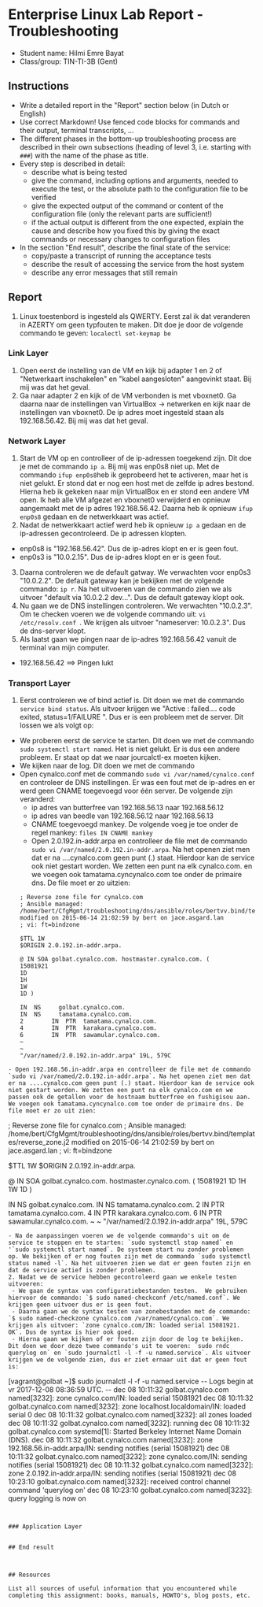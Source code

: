 # Enterprise Linux Lab Report - Troubleshooting

- Student name: Hilmi Emre Bayat
- Class/group: TIN-TI-3B (Gent)

## Instructions

- Write a detailed report in the "Report" section below (in Dutch or English)
- Use correct Markdown! Use fenced code blocks for commands and their output, terminal transcripts, ...
- The different phases in the bottom-up troubleshooting process are described in their own subsections (heading of level 3, i.e. starting with `###`) with the name of the phase as title.
- Every step is described in detail:
    - describe what is being tested
    - give the command, including options and arguments, needed to execute the test, or the absolute path to the configuration file to be verified
    - give the expected output of the command or content of the configuration file (only the relevant parts are sufficient!)
    - if the actual output is different from the one expected, explain the cause and describe how you fixed this by giving the exact commands or necessary changes to configuration files
- In the section "End result", describe the final state of the service:
    - copy/paste a transcript of running the acceptance tests
    - describe the result of accessing the service from the host system
    - describe any error messages that still remain

## Report
1. Linux toestenbord is ingesteld als QWERTY. Eerst zal ik dat veranderen in AZERTY om geen typfouten te maken. Dit doe je door de volgende commando te geven:  `localectl set-keymap be`

### Link Layer
1. Open eerst de instelling van de VM en kijk bij adapter 1 en 2 of "Netwerkaart inschakelen" en "kabel aangesloten" aangevinkt staat. Bij mij was dat het geval.
2. Ga naar adapter 2 en kijk of de VM verbonden is met vboxnet0. Ga daarna naar de instellingen van VirtualBox -> netwerken en kijk naar de instellingen van vboxnet0. De ip adres moet ingesteld staan als 192.168.56.42. Bij mij was dat het geval.
### Network Layer
1. Start de VM op en controlleer of de ip-adressen toegekend zijn. Dit doe je met de commando `ip a`. Bij mij was enp0s8 niet up. Met de commando `ifup enp0s8`heb ik geprobeerd het te activeren, maar het is niet gelukt. Er stond dat er nog een host met de zelfde ip adres bestond. Hierna heb ik gekeken naar mijn VirtualBox en er stond een andere VM open. Ik heb alle VM afgezet en vboxnet0 verwijderd en opnieuw aangemaakt met de ip adres 192.168.56.42. Daarna heb ik opnieuw `ifup enp0s8` gedaan en de netwerkkaart was actief.
2. Nadat de netwerkkaart actief werd heb ik opnieuw `ip a` gedaan en de ip-adressen gecontroleerd. De ip adressen klopten.
- enp0s8 is "192.168.56.42". Dus de ip-adres klopt en er is geen fout.
- enp0s3 is "10.0.2.15". Dus de ip-adres klopt en er is geen fout.
3. Daarna controleren we de default gatway. We verwachten voor enp0s3 "10.0.2.2". De default gateway kan je bekijken met de volgende commando: `ip r`. Na het uitvoeren van de commando zien we als uitvoer "default via 10.0.2.2 dev...". Dus de default gateway klopt ook.
4. Nu gaan we de DNS instellingen controleren. We verwachten "10.0.2.3". Om te checken voeren we de volgende commando uit: `vi /etc/resolv.conf `. We krijgen als uitvoer "nameserver: 10.0.2.3". Dus de dns-server klopt.
5. Als laatst gaan we pingen naar de ip-adres 192.168.56.42 vanuit de terminal van mijn computer.
 - 192.168.56.42 ==> Pingen lukt


### Transport Layer
1. Eerst controleren we of bind actief is. Dit doen we met de commando `service bind status`.  Als uitvoer krijgen we "Active : failed.... code exited, status=1/FAILURE ". Dus er is een probleem met de server. Dit lossen we als volgt op:
- We proberen eerst de service te starten. Dit doen we met de commando `sudo systemctl start named`. Het is niet gelukt. Er is dus een andere probleem. Er staat op dat we naar jourcalctl-ex  moeten kijken.
- We kijken naar de log. Dit doen we met de commando
- Open cynalco.conf met de commando `sudo vi /var/named/cynalco.conf`  en controleer de DNS instellingen. Er was een fout met de ip-adres en er werd geen CNAME toegevoegd voor één server. De volgende zijn veranderd:
  - ip adres van butterfree van 192.168.56.13 naar 192.168.56.12
  - ip adres van beedle van 192.168.56.12 naar 192.168.56.13
  - CNAME toegevoegd mankey. De volgende voeg je toe onder de regel mankey: `files IN CNAME mankey`
  - Open 2.0.192.in-addr.arpa en controlleer de file met de commando `sudo vi /var/named/2.0.192.in-addr.arpa`. Na het openen ziet men dat er na ....cynalco.com geen punt (.) staat. Hierdoor kan de service ook niet gestart worden. We zetten een punt na elk cynalco.com. en we voegen ook tamatama.cyncynalco.com toe onder de primaire dns. De file moet er zo uitzien:
  ```
  ; Reverse zone file for cynalco.com
  ; Ansible managed: /home/bert/CfgMgmt/troubleshooting/dns/ansible/roles/bertvv.bind/templates/reverse_zone.j2 modified on 2015-06-14 21:02:59 by bert on jace.asgard.lan
  ; vi: ft=bindzone
  
  $TTL 1W
  $ORIGIN 2.0.192.in-addr.arpa.
  
  @ IN SOA golbat.cynalco.com. hostmaster.cynalco.com. (
  15081921
  1D
  1H
  1W
  1D )
  
  IN  NS     golbat.cynalco.com.
  IN  NS     tamatama.cynalco.com.
  2        IN  PTR  tamatama.cynalco.com.
  4        IN  PTR  karakara.cynalco.com.
  6        IN  PTR  sawamular.cynalco.com.
  ~
  ~
  "/var/named/2.0.192.in-addr.arpa" 19L, 579C
```
- Open 192.168.56.in-addr.arpa en controlleer de file met de commando `sudo vi /var/named/2.0.192.in-addr.arpa`. Na het openen ziet men dat er na ....cynalco.com geen punt (.) staat. Hierdoor kan de service ook niet gestart worden. We zetten een punt na elk cynalco.com en we passen ook de getallen voor de hostnaam butterfree en fushigisou aan. We voegen ook tamatama.cyncynalco.com toe onder de primaire dns. De file moet er zo uit zien:
```
; Reverse zone file for cynalco.com
; Ansible managed: /home/bert/CfgMgmt/troubleshooting/dns/ansible/roles/bertvv.bind/templates/reverse_zone.j2 modified on 2015-06-14 21:02:59 by bert on jace.asgard.lan
; vi: ft=bindzone

$TTL 1W
$ORIGIN 2.0.192.in-addr.arpa.

@ IN SOA golbat.cynalco.com. hostmaster.cynalco.com. (
15081921
1D
1H
1W
1D )

IN  NS     golbat.cynalco.com.
IN  NS     tamatama.cynalco.com.
2        IN  PTR  tamatama.cynalco.com.
4        IN  PTR  karakara.cynalco.com.
6        IN  PTR  sawamular.cynalco.com.
~
~
"/var/named/2.0.192.in-addr.arpa" 19L, 579C
```
- Na de aanpassingen voeren we de volgende commando's uit om de service te stoppen en te starten: `sudo systemctl stop named` en '`sudo systemctl start named`. De systeem start nu zonder problemen op. We bekijken of er nog fouten zijn met de commando `sudo systemctl status named -l`. Na het uitvoeren zien we dat er geen fouten zijn en dat de service actief is zonder problemen.
2. Nadat we de service hebben gecontroleerd gaan we enkele testen uitvoeren:
 - We gaan de syntax van configuratiebestanden testen.  We gebruiken hiervoor de commando: `$ sudo named-checkconf /etc/named.conf`. We krijgen geen uitvoer dus er is geen fout.
 - Daarna gaan we de syntax testen van zonebestanden met de commando: `$ sudo named-checkzone cynalco.com /var/named/cynalco.com`. We krijgen als uitvoer: `zone cynalco.com/IN: loaded serial 15081921. OK`. Dus de syntax is hier ook goed.
 - Hierna gaan we kijken of er fouten zijn door de log te bekijken. Dit doen we door deze twee commando's uit te voeren: `sudo rndc querylog on` en `sudo journalctl -l -f -u named.service`. Als uitvoer krijgen we de volgende zien, dus er ziet ernaar uit dat er geen fout is:
 ```
 [vagrant@golbat ~]$ sudo journalctl -l -f -u named.service
 -- Logs begin at vr 2017-12-08 08:36:59 UTC. --
 dec 08 10:11:32 golbat.cynalco.com named[3232]: zone cynalco.com/IN: loaded serial 15081921
 dec 08 10:11:32 golbat.cynalco.com named[3232]: zone localhost.localdomain/IN: loaded serial 0
 dec 08 10:11:32 golbat.cynalco.com named[3232]: all zones loaded
 dec 08 10:11:32 golbat.cynalco.com named[3232]: running
 dec 08 10:11:32 golbat.cynalco.com systemd[1]: Started Berkeley Internet Name Domain (DNS).
 dec 08 10:11:32 golbat.cynalco.com named[3232]: zone 192.168.56.in-addr.arpa/IN: sending notifies (serial 15081921)
 dec 08 10:11:32 golbat.cynalco.com named[3232]: zone cynalco.com/IN: sending notifies (serial 15081921)
 dec 08 10:11:32 golbat.cynalco.com named[3232]: zone 2.0.192.in-addr.arpa/IN: sending notifies (serial 15081921)
 dec 08 10:23:10 golbat.cynalco.com named[3232]: received control channel command 'querylog on'
 dec 08 10:23:10 golbat.cynalco.com named[3232]: query logging is now on
 
```


### Application Layer


## End result



## Resources

List all sources of useful information that you encountered while completing this assignment: books, manuals, HOWTO's, blog posts, etc.
